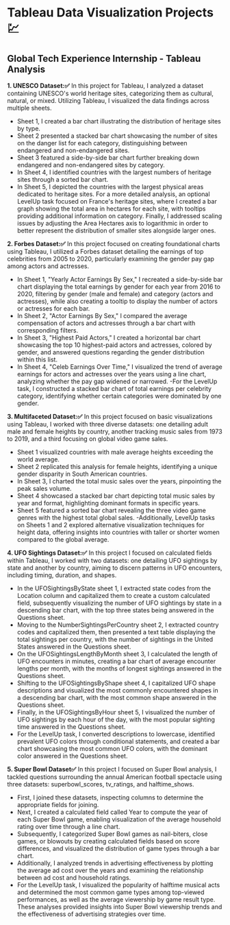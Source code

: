 # Tableau Data Visualization Projects 💹 
## Global Tech Experience Internship - Tableau Analysis

**1. UNESCO Dataset:✅** 
In this project for Tableau, I analyzed a dataset containing UNESCO's world heritage sites, categorizing them as cultural, natural, or mixed. Utilizing Tableau, I visualized the data findings across multiple sheets. 
- Sheet 1, I created a bar chart illustrating the distribution of heritage sites by type. 
- Sheet 2 presented a stacked bar chart showcasing the number of sites on the danger list for each category, distinguishing between endangered and non-endangered sites. 
- Sheet 3 featured a side-by-side bar chart further breaking down endangered and non-endangered sites by category. 
- In Sheet 4, I identified countries with the largest numbers of heritage sites through a sorted bar chart. 
- In Sheet 5, I depicted the countries with the largest physical areas dedicated to heritage sites. For a more detailed analysis, an optional LevelUp task focused on France's heritage sites, where I created a bar graph showing the total area in hectares for each site, with tooltips providing additional information on category. Finally, I addressed scaling issues by adjusting the Area Hectares axis to logarithmic in order to better represent the distribution of smaller sites alongside larger ones.

**2. Forbes Dataset:✅**
In this project focused on creating foundational charts using Tableau, I utilized a Forbes dataset detailing the earnings of top celebrities from 2005 to 2020, particularly examining the gender pay gap among actors and actresses. 
- In Sheet 1, "Yearly Actor Earnings By Sex," I recreated a side-by-side bar chart displaying the total earnings by gender for each year from 2016 to 2020, filtering by gender (male and female) and category (actors and actresses), while also creating a tooltip to display the number of actors or actresses for each bar. 
- In Sheet 2, "Actor Earnings By Sex," I compared the average compensation of actors and actresses through a bar chart with corresponding filters. 
- In Sheet 3, "Highest Paid Actors," I created a horizontal bar chart showcasing the top 10 highest-paid actors and actresses, colored by gender, and answered questions regarding the gender distribution within this list.
- In Sheet 4, "Celeb Earnings Over Time," I visualized the trend of average earnings for actors and actresses over the years using a line chart, analyzing whether the pay gap widened or narrowed. 
-For the LevelUp task, I constructed a stacked bar chart of total earnings per celebrity category, identifying whether certain categories were dominated by one gender.

**3. Multifaceted Dataset:✅**
In this project focused on basic visualizations using Tableau, I worked with three diverse datasets: one detailing adult male and female heights by country, another tracking music sales from 1973 to 2019, and a third focusing on global video game sales.
- Sheet 1 visualized countries with male average heights exceeding the world average.
- Sheet 2 replicated this analysis for female heights, identifying a unique gender disparity in South American countries.
- In Sheet 3, I charted the total music sales over the years, pinpointing the peak sales volume.
- Sheet 4 showcased a stacked bar chart depicting total music sales by year and format, highlighting dominant formats in specific years.
- Sheet 5 featured a sorted bar chart revealing the three video game genres with the highest total global sales. 
-Additionally, LevelUp tasks on Sheets 1 and 2 explored alternative visualization techniques for height data, offering insights into countries with taller or shorter women compared to the global average.

**4. UFO Sightings Dataset:✅**
In this project I focused on calculated fields within Tableau, I worked with two datasets: one detailing UFO sightings by state and another by country, aiming to discern patterns in UFO encounters, including timing, duration, and shapes.
- In the UFOSightingsByState sheet 1, I extracted state codes from the Location column and capitalized them to create a custom calculated field, subsequently visualizing the number of UFO sightings by state in a descending bar chart, with the top three states being answered in the Questions sheet.
- Moving to the NumberSightingsPerCountry sheet 2, I extracted country codes and capitalized them, then presented a text table displaying the total sightings per country, with the number of sightings in the United States answered in the Questions sheet.
- On the UFOSightingsLengthByMonth sheet 3, I calculated the length of UFO encounters in minutes, creating a bar chart of average encounter lengths per month, with the months of longest sightings answered in the Questions sheet.
- Shifting to the UFOSightingsByShape sheet 4, I capitalized UFO shape descriptions and visualized the most commonly encountered shapes in a descending bar chart, with the most common shape answered in the Questions sheet.
- Finally, in the UFOSightingsByHour sheet 5, I visualized the number of UFO sightings by each hour of the day, with the most popular sighting time answered in the Questions sheet. 
- For the LevelUp task, I converted descriptions to lowercase, identified prevalent UFO colors through conditional statements, and created a bar chart showcasing the most common UFO colors, with the dominant color answered in the Questions sheet.

**5. Super Bowl Dataset✅**
In this project I focused on Super Bowl analysis, I tackled questions surrounding the annual American football spectacle using three datasets: superbowl_scores, tv_ratings, and halftime_shows.
- First, I joined these datasets, inspecting columns to determine the appropriate fields for joining. 
- Next, I created a calculated field called Year to compute the year of each Super Bowl game, enabling visualization of the average household rating over time through a line chart.
- Subsequently, I categorized Super Bowl games as nail-biters, close games, or blowouts by creating calculated fields based on score differences, and visualized the distribution of game types through a bar chart.
- Additionally, I analyzed trends in advertising effectiveness by plotting the average ad cost over the years and examining the relationship between ad cost and household ratings.
- For the LevelUp task, I visualized the popularity of halftime musical acts and determined the most common game types among top-viewed performances, as well as the average viewership by game result type. These analyses provided insights into Super Bowl viewership trends and the effectiveness of advertising strategies over time.
